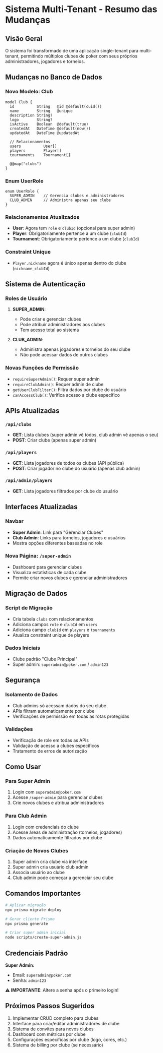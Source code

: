 # Sistema Multi-Tenant - Resumo das Mudanças

## Visão Geral
O sistema foi transformado de uma aplicação single-tenant para multi-tenant, permitindo múltiplos clubes de poker com seus próprios administradores, jogadores e torneios.

## Mudanças no Banco de Dados

### Novo Modelo: Club
```prisma
model Club {
  id          String   @id @default(cuid())
  name        String   @unique
  description String?
  logo        String?
  isActive    Boolean  @default(true)
  createdAt   DateTime @default(now())
  updatedAt   DateTime @updatedAt

  // Relacionamentos
  users          User[]
  players        Player[]
  tournaments    Tournament[]

  @@map("clubs")
}
```

### Enum UserRole
```prisma
enum UserRole {
  SUPER_ADMIN    // Gerencia clubes e administradores
  CLUB_ADMIN     // Administra apenas seu clube
}
```

### Relacionamentos Atualizados
- **User**: Agora tem `role` e `clubId` (opcional para super admin)
- **Player**: Obrigatoriamente pertence a um clube (`clubId`)
- **Tournament**: Obrigatoriamente pertence a um clube (`clubId`)

### Constraint Unique
- `Player.nickname` agora é único apenas dentro do clube (`nickname_clubId`)

## Sistema de Autenticação

### Roles de Usuário
1. **SUPER_ADMIN**: 
   - Pode criar e gerenciar clubes
   - Pode atribuir administradores aos clubes
   - Tem acesso total ao sistema

2. **CLUB_ADMIN**:
   - Administra apenas jogadores e torneios do seu clube
   - Não pode acessar dados de outros clubes

### Novas Funções de Permissão
- `requireSuperAdmin()`: Requer super admin
- `requireClubAdmin()`: Requer admin de clube 
- `getUserClubFilter()`: Filtra dados por clube do usuário
- `canAccessClub()`: Verifica acesso a clube específico

## APIs Atualizadas

### `/api/clubs`
- **GET**: Lista clubes (super admin vê todos, club admin vê apenas o seu)
- **POST**: Criar clube (apenas super admin)

### `/api/players`
- **GET**: Lista jogadores de todos os clubes (API pública)
- **POST**: Criar jogador no clube do usuário (apenas club admin)

### `/api/admin/players`
- **GET**: Lista jogadores filtrados por clube do usuário

## Interfaces Atualizadas

### Navbar
- **Super Admin**: Link para "Gerenciar Clubes"
- **Club Admin**: Links para torneios, jogadores e usuários
- Mostra opções diferentes baseadas no role

### Nova Página: `/super-admin`
- Dashboard para gerenciar clubes
- Visualiza estatísticas de cada clube
- Permite criar novos clubes e gerenciar administradores

## Migração de Dados

### Script de Migração
- Cria tabela `clubs` com relacionamentos
- Adiciona campos `role` e `clubId` em `users`
- Adiciona campo `clubId` em `players` e `tournaments`
- Atualiza constraint unique de players

### Dados Iniciais
- Clube padrão "Clube Principal"
- Super admin: `superadmin@poker.com` / `admin123`

## Segurança

### Isolamento de Dados
- Club admins só acessam dados do seu clube
- APIs filtram automaticamente por clube
- Verificações de permissão em todas as rotas protegidas

### Validações
- Verificação de role em todas as APIs
- Validação de acesso a clubes específicos
- Tratamento de erros de autorização

## Como Usar

### Para Super Admin
1. Login com `superadmin@poker.com`
2. Acesse `/super-admin` para gerenciar clubes
3. Crie novos clubes e atribua administradores

### Para Club Admin
1. Login com credenciais do clube
2. Acesse áreas de administração (torneios, jogadores)
3. Dados automaticamente filtrados por clube

### Criação de Novos Clubes
1. Super admin cria clube via interface
2. Super admin cria usuário club admin
3. Associa usuário ao clube
4. Club admin pode começar a gerenciar seu clube

## Comandos Importantes

```bash
# Aplicar migração
npx prisma migrate deploy

# Gerar cliente Prisma
npx prisma generate

# Criar super admin inicial
node scripts/create-super-admin.js
```

## Credenciais Padrão

**Super Admin:**
- Email: `superadmin@poker.com`
- Senha: `admin123`

⚠️ **IMPORTANTE**: Altere a senha após o primeiro login!

## Próximos Passos Sugeridos

1. Implementar CRUD completo para clubes
2. Interface para criar/editar administradores de clube
3. Sistema de convites para novos clubes
4. Dashboard com métricas por clube
5. Configurações específicas por clube (logo, cores, etc.)
6. Sistema de billing por clube (se necessário)
